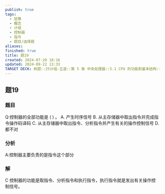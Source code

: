 ```yaml
---
publish: true
tags:
  - 犹豫
  - 概念
  - 计组
  - 控制器
  - 指令
  - 题目/选择题
aliases: 
finished: true
title: 题19
created: 2024-07-20 18:16
updated: 2024-09-22 13:33
TARGET DECK: 刷题::25计组-王道::第 5 章 中央处理器::5.1 CPU 的功能和基本结构::题19
---
```

## 题19
### 题目
Q:控制器的全部功能是 ( ) 。
A. 产生时序信号
B. 从主存储器中取出指令并完成指令操作码译码
C. 从主存储器中取出指令、分析指令并产生有关的操作控制信号
D. 都不对
### 分析
A:控制器主要负责的是指令这个部分
### 解
C
控制器的功能是取指令、分析指令和执行指令，执行指令就是发出有关操作控制信号。
<!--ID: 1727368450952-->


